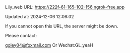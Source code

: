 Lily_web URL: https://222f-61-165-102-156.ngrok-free.app

Updated at: 2024-12-06 12:06:02

If you cannot open this URL, the server might be down.

Please contact: 

goley04@foxmail.com Or Wechat:GL_yeaH